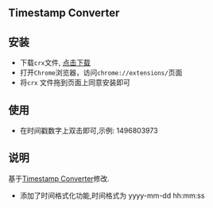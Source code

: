 Timestamp Converter
---
## 安装

- 下载`crx`文件, [点击下载](https://github.com/javasgl/timestamp-converter/releases/download/v1.0/timestamp-converter.crx)
- 打开`Chrome`浏览器，访问`chrome://extensions/`页面
- 将`crx` 文件拖到页面上同意安装即可

## 使用
- 在时间戳数字上双击即可,示例: 1496803973

## 说明
基于[Timestamp Converter](https://chrome.google.com/webstore/detail/timestamp-converter/gkgflbiifhpciaafdhpafnejkpiffakp?hl=en-US)修改.

- 添加了时间格式化功能,时间格式为 yyyy-mm-dd hh:mm:ss
